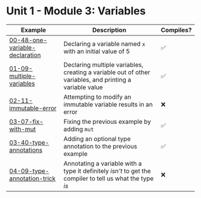 # Unit 1 - Module 3: Variables

| Example | Description | Compiles? |
|---------|-------------|-----------|
| [00-48-one-variable-declaration](00-48-one-variable-declaration) | Declaring a variable named `x` with an initial value of 5 | ✅ |
| [01-09-multiple-variables](01-09-multiple-variables) | Declaring multiple variables, creating a variable out of other variables, and printing a variable value | ✅ |
| [02-11-immutable-error](02-11-immutable-error) | Attempting to modify an immutable variable results in an error | ❌ |
| [03-07-fix-with-mut](03-07-fix-with-mut) | Fixing the previous example by adding `mut` | ✅ |
| [03-40-type-annotations](03-40-type-annotations) | Adding an optional type annotation to the previous example | ✅ |
| [04-09-type-annotation-trick](04-09-type-annotation-trick) | Annotating a variable with a type it definitely *isn't* to get the compiler to tell us what the type *is* | ❌ |
